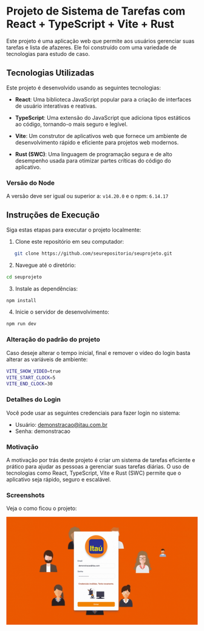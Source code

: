 # Projeto de Sistema de Tarefas com React + TypeScript + Vite + Rust 

Este projeto é uma aplicação web que permite aos usuários gerenciar suas tarefas e lista de afazeres. Ele foi construído com uma variedade de tecnologias para estudo de caso.

## Tecnologias Utilizadas

Este projeto é desenvolvido usando as seguintes tecnologias:

- **React**: Uma biblioteca JavaScript popular para a criação de interfaces de usuário interativas e reativas.

- **TypeScript**: Uma extensão do JavaScript que adiciona tipos estáticos ao código, tornando-o mais seguro e legível.

- **Vite**: Um construtor de aplicativos web que fornece um ambiente de desenvolvimento rápido e eficiente para projetos web modernos.

- **Rust (SWC)**: Uma linguagem de programação segura e de alto desempenho usada para otimizar partes críticas do código do aplicativo.

### Versão do Node

A versão deve ser igual ou superior a: `v14.20.0` e o npm: `6.14.17`

## Instruções de Execução

Siga estas etapas para executar o projeto localmente:

1. Clone este repositório em seu computador:

```bash
   git clone https://github.com/seurepositorio/seuprojeto.git
```

2. Navegue até o diretório:

```bash
cd seuprojeto
```

3. Instale as dependências:

```bash
npm install
```

4. Inicie o servidor de desenvolvimento:

```bash
npm run dev
```

### Alteração do padrão do projeto

Caso deseje alterar o tempo inicial, final e remover o vídeo do login basta alterar as variáveis de ambiente:

```bash
VITE_SHOW_VIDEO=true
VITE_START_CLOCK=5
VITE_END_CLOCK=30
```

### Detalhes do Login

Você pode usar as seguintes credenciais para fazer login no sistema:

 - Usuário: demonstracao@itau.com.br
 - Senha: demonstracao

### Motivação
A motivação por trás deste projeto é criar um sistema de tarefas eficiente e prático para ajudar as pessoas a gerenciar suas tarefas diárias. O uso de tecnologias como React, TypeScript, Vite e Rust (SWC) permite que o aplicativo seja rápido, seguro e escalável.

### Screenshots

Veja o como ficou o projeto:

![Projeto](./public/projeto.gif)